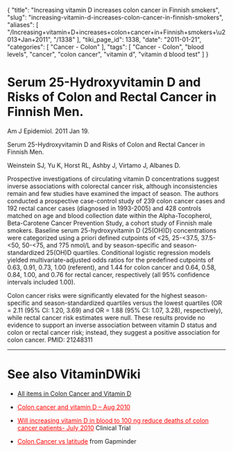 {
    "title": "Increasing vitamin D increases colon cancer in Finnish smokers",
    "slug": "increasing-vitamin-d-increases-colon-cancer-in-finnish-smokers",
    "aliases": [
        "/Increasing+vitamin+D+increases+colon+cancer+in+Finnish+smokers+\u2013+Jan+2011",
        "/1338"
    ],
    "tiki_page_id": 1338,
    "date": "2011-01-21",
    "categories": [
        "Cancer - Colon"
    ],
    "tags": [
        "Cancer - Colon",
        "blood levels",
        "cancer",
        "colon cancer",
        "vitamin d",
        "vitamin d blood test"
    ]
}


# Serum 25-Hydroxyvitamin D and Risks of Colon and Rectal Cancer in Finnish Men.

Am J Epidemiol. 2011 Jan 19. 

Serum 25-Hydroxyvitamin D and Risks of Colon and Rectal Cancer in Finnish Men.

Weinstein SJ, Yu K, Horst RL, Ashby J, Virtamo J, Albanes D.

Prospective investigations of circulating vitamin D concentrations suggest inverse associations with colorectal cancer risk, although inconsistencies remain and few studies have examined the impact of season. The authors conducted a prospective case-control study of 239 colon cancer cases and 192 rectal cancer cases (diagnosed in 1993-2005) and 428 controls matched on age and blood collection date within the Alpha-Tocopherol, Beta-Carotene Cancer Prevention Study, a cohort study of Finnish male smokers. Baseline serum 25-hydroxyvitamin D (25(OH)D) concentrations were categorized using a priori defined cutpoints of <25, 25-<37.5, 37.5-<50, 50-<75, and ?75 nmol/L and by season-specific and season-standardized 25(OH)D quartiles. Conditional logistic regression models yielded multivariate-adjusted odds ratios for the predefined cutpoints of 0.63, 0.91, 0.73, 1.00 (referent), and 1.44 for colon cancer and 0.64, 0.58, 0.84, 1.00, and 0.76 for rectal cancer, respectively (all 95% confidence intervals included 1.00). 

Colon cancer risks were significantly elevated for the highest season-specific and season-standardized quartiles versus the lowest quartiles (OR = 2.11 (95% CI: 1.20, 3.69) and OR = 1.88 (95% CI: 1.07, 3.28), respectively), while rectal cancer risk estimates were null. These results provide no evidence to support an inverse association between vitamin D status and colon or rectal cancer risk; instead, they suggest a positive association for colon cancer. PMID: 21248311 

- - - - - 

# See also VitaminDWiki

* [All items in Colon Cancer and Vitamin D](https://www.VitaminDWiki.com/tiki-browse_categories.php?parentId=41&sort_mode=created_desc)

* <a href="/posts/colon-cancer-and-vitamin-d" style="color: red; text-decoration: underline;" title="This link has an unknown page_id: 738">Colon cancer and vitamin D – Aug 2010</a>

* <a href="/posts/will-increasing-vitamin-d-in-blood-to-100-ng-reduce-deaths-of-colon-cancer-patients" style="color: red; text-decoration: underline;" title="This link has an unknown page_id: 588">Will increasing vitamin D in blood to 100 ng reduce deaths of colon cancer patients- July 2010</a> Clinical Trial

* <a href="/posts/colon-cancer-vs-latitude" style="color: red; text-decoration: underline;" title="This link has an unknown page_id: 64">Colon Cancer vs latitude</a> from Gapminder